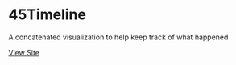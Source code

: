 # 45Timeline
A concatenated visualization to help keep track of what happened 

[View Site](https://bridgekey.github.io/45Timeline/)
